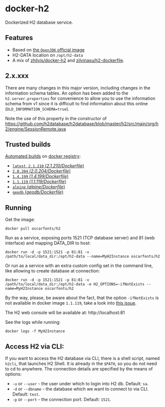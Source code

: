 docker-h2
=========

Dockerized H2 database service.


## Features

* Based on [the `OpenJDK` official image](https://hub.docker.com/r/_/openjdk/)
* H2-DATA location on `/opt/h2-data`
* A mix of [zhilvis/docker-h2](https://github.com/zhilvis/docker-h2) and [zilvinasu/h2-dockerfile](https://github.com/zilvinasu/h2-dockerfile).

## 2.x.xxx

There are many changes in this major version, including changes in the
information schema tables. An option has been added to the `h2.server.properties`
for convenience to allow you to use the information schema from v1 since it is
difficult to find information about this online (`OLD_INFORMATION_SCHEMA=true`).

Note the use of this property in the constructor of https://github.com/h2database/h2database/blob/master/h2/src/main/org/h2/engine/SessionRemote.java


## Trusted builds

[Automated builds](https://hub.docker.com/r/oscarfonts/h2/) on [docker registry](https://registry.hub.docker.com/):

* [`latest`, `2.1.210` (*2.1.210/Dockerfile*)](https://github.com/oscarfonts/docker-h2/blob/master/2.1.210/Dockerfile)
* [`2.0.204` (*2.0.204/Dockerfile*)](https://github.com/oscarfonts/docker-h2/blob/master/2.0.204/Dockerfile)
* [`1.4.199` (*1.4.199/Dockerfile*)](https://github.com/oscarfonts/docker-h2/blob/master/1.4.199/Dockerfile)
* [`1.1.119` (*1.1.119/Dockerfile*)](https://github.com/oscarfonts/docker-h2/blob/master/1.1.119/Dockerfile)
* [`alpine` (*alpine/Dockerfile*)](https://github.com/oscarfonts/docker-h2/blob/master/alpine/Dockerfile)
* [`geodb` (*geodb/Dockerfile*)](https://github.com/oscarfonts/docker-h2/blob/master/geodb/Dockerfile)


## Running

Get the image:

```
docker pull oscarfonts/h2
```

Run as a service, exposing ports 1521 (TCP database server) and 81 (web interface) and mapping DATA_DIR to host:

```
docker run -d -p 1521:1521 -p 81:81 -v /path/to/local/data_dir:/opt/h2-data --name=MyH2Instance oscarfonts/h2
```

Or run as a service with an extra custom config set in the command line, like allowing to create database at connection:

```
docker run -d -p 1521:1521 -p 81:81 -v /path/to/local/data_dir:/opt/h2-data -e H2_OPTIONS=-ifNotExists --name=MyH2Instance oscarfonts/h2
```

By the way, please, be aware about the fact, that the option `-ifNotExists` is not available in docker image `1.1.119`, take a look
into [this issue](https://github.com/h2database/h2database/issues/1894).

The H2 web console will be available at: http://localhost:81

See the logs while running:

```
docker logs -f MyH2Instance
```

## Access H2 via CLI:

If you want to access the H2 database via CLI, there is a shell script, named `h2cli`, that launches H2 Shell. It is already in the `$PATH`, so you do not need to cd to anywhere. The connection details are specified by the means of options:

* `-u` or `--user` - the user under which to login into H2 db. Default: `sa`.
* `-d` or `--dbname` - the database which we want to connect to via CLI. Default: `test`.
* `-p` or `--port` - the connection port. Default: `1521`.
